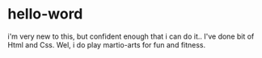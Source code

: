 # hello-word

 i'm very new to this, but confident enough that i can do it.. I've done bit of Html and Css. 
Wel, i do play martio-arts for fun and fitness. 
